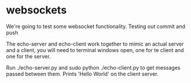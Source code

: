 # websockets

We're going to test some websocket functionality.
Testing out commit and push


The echo-server and echo-client work together to mimic an actual server and a client, you will need to terminal windows
open, one for te client and one for the server.

Run ./echo-server.py and sudo python ./echo-client.py to get messages passed between them.
Prints 'Hello World' on the client server.







